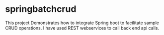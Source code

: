 # springbatchcrud
This project Demonstrates how to integrate Spring boot to facilitate sample CRUD operations. I have used REST webservices to call back end api calls.
